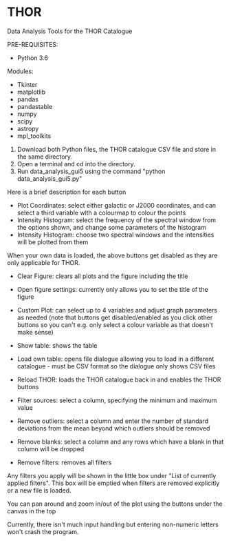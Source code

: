 # THOR
Data Analysis Tools for the THOR Catalogue

PRE-REQUISITES:
- Python 3.6

Modules:
- Tkinter
- matplotlib
- pandas
- pandastable
- numpy
- scipy
- astropy
- mpl_toolkits

1) Download both Python files, the THOR catalogue CSV file and store in the same directory.
2) Open a terminal and cd into the directory.
3) Run data_analysis_gui5 using the command "python data_analysis_gui5.py"

Here is a brief description for each button
- Plot Coordinates: select either galactic or J2000 coordinates, and can select a third variable with a colourmap to colour the points
- Intensity Histogram: select the frequency of the spectral window from the options shown, and change some parameters of the histogram
- Intensity Histogram: choose two spectral windows and the intensities will be plotted from them

When your own data is loaded, the above buttons get disabled as they are only applicable for THOR.

- Clear Figure: clears all plots and the figure including the title
- Open figure settings: currently only allows you to set the title of the figure

- Custom Plot: can select up to 4 variables and adjust graph parameters as needed (note that buttons get disabled/enabled as you click other buttons so you can't e.g. only select a colour variable as that doesn't make sense)
- Show table: shows the table
- Load own table: opens file dialogue allowing you to load in a different catalogue - must be CSV format so the dialogue only shows CSV files
- Reload THOR: loads the THOR catalogue back in and enables the THOR buttons
- Filter sources: select a column, specifying the minimum and maximum value
- Remove outliers: select a column and enter the number of standard deviations from the mean beyond which outliers should be removed
- Remove blanks: select a column and any rows which have a blank in that column will be dropped
- Remove filters: removes all filters

Any filters you apply will be shown in the little box under "List of currently applied filters". This box will be emptied when filters are removed explicitly or a new file is loaded.

You can pan around and zoom in/out of the plot using the buttons under the canvas in the top

Currently, there isn't much input handling but entering non-numeric letters won't crash the program.
